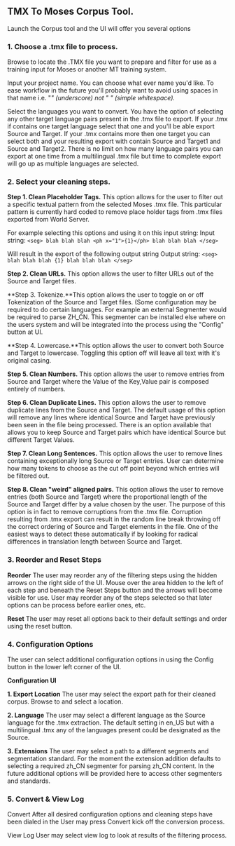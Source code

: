 ## TMX To Moses Corpus Tool. ##



Launch the Corpus tool and the UI will offer you several options

### 1. Choose a .tmx file to process. ###

Browse to locate the .TMX file you want to prepare and filter for use as a training input for Moses or another MT training system.



Input your project name.  You can choose what ever name you'd like.  To ease workflow in the future you'll probably want to avoid using spaces in that name i.e. "_" (underscore) not "  " (simple whitespace)._

Select the languages you want to convert.  You have the option of selecting any other target language pairs present in the .tmx file to export.  If your .tmx if contains one target language select that one and you'll be able export Source and Target.  If your .tmx contains more then one target you can select both and your resulting export with contain Source and Target1 and Source and Target2.  There is no limit on how many language pairs you can export at one time from a multilingual .tmx file but time to complete export will go up as multiple languages are selected.

### 2.  Select your cleaning steps. ###





**Step 1. Clean Placeholder Tags.**  This option allows for the user to filter out a specific textual pattern from the selected Moses .tmx file.  This particular pattern is currently hard coded to remove place holder tags from .tmx files exported from World Server.

For example selecting this options and using it on this input string:
Input string: `<seg> blah blah blah <ph x="1">{1}</ph> blah blah blah </seg>`

Will result in the export of the following output string
Output string: ` <seg> blah blah blah {1} blah blah blah </seg> `

**Step 2. Clean URLs.** This option allows the user to filter URLs out of the Source and Target files.

**Step 3. Tokenize.**This option allows the user to toggle on or off Tokenization of the Source and Target files.  (Some configuration may be required to do certain languages.  For example an external Segmenter would be required to parse ZH\_CN.  This segmenter can be installed else where on the users system and will be integrated into the process using the "Config" button at UI.

**Step 4. Lowercase.**This option allows the user to convert both Source and Target to lowercase.  Toggling this option off will leave all text with it's original casing.

**Step 5. Clean Numbers.**  This option allows the user to remove entries from Source and Target where the Value of the Key,Value pair is composed entirely of numbers.

**Step 6. Clean Duplicate Lines.**   This option allows the user to remove duplicate lines from the Source and Target.  The default usage of this option will remove any lines where identical Source and Target have previously been seen in the file being processed.   There is an option available that allows you to keep Source and Target pairs which have identical Source but different Target Values.

**Step 7. Clean Long Sentences.**   This option allows the user to remove lines containing exceptionally long Source or Target entries.  User can determine how many tokens to choose as the cut off point beyond which entries will be filtered out.

**Step 8.  Clean "weird" aligned pairs.**  This option allows the user to remove entries (both Source and Target) where the proportional length of the Source and Target differ by a value chosen by the user.  The purpose of this option is in fact to remove corruptions from the .tmx file.  Corruption resulting from .tmx export can result in the random line break throwing off the correct ordering of Source and Target elements in the file.  One of the easiest ways to detect these automatically if by looking for radical differences in translation length between Source and Target.


### 3. Reorder and Reset Steps ###

**Reorder** The user may reorder any of the filtering steps using the hidden arrows on the right side of the UI.   Mouse over the area hidden to the left of each step and beneath the Reset Steps button and the arrows will become visible for use.  User may reorder any of the steps selected so that later options can be process before earlier ones, etc.

**Reset**  The user may reset all options back to their default settings and order using the reset button.

### 4. Configuration Options ###

The user can select additional configuration options in using the Config button in the lower left corner of the UI.


**Configuration UI**

**1. Export Location** The user may select the export path for their cleaned corpus.  Browse to and select a location.

**2. Language**   The user may select a different language as the Source language for the .tmx extraction.  The default setting in en\_US but with a multilingual .tmx any of the languages present could be designated as the Source.

**3. Extensions**  The user may select a path to a different segments and segmentation standard.  For the moment the extension addition defaults to selecting a required zh\_CN segmenter for parsing zh\_CN content.  In the future additional options will be provided here to access other segmenters and standards.

### 5. Convert & View Log ###


Convert After all desired configuration options and cleaning steps have been dialed in the User may press Convert kick off the conversion process.

View Log User may select view log to look at results of the filtering process.